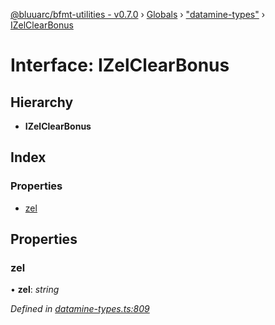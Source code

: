 [@bluuarc/bfmt-utilities - v0.7.0](../README.md) › [Globals](../globals.md) › ["datamine-types"](../modules/_datamine_types_.md) › [IZelClearBonus](_datamine_types_.izelclearbonus.md)

# Interface: IZelClearBonus

## Hierarchy

* **IZelClearBonus**

## Index

### Properties

* [zel](_datamine_types_.izelclearbonus.md#zel)

## Properties

###  zel

• **zel**: *string*

*Defined in [datamine-types.ts:809](https://github.com/BluuArc/bfmt-utilities/blob/master/src/datamine-types.ts#L809)*

